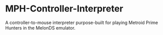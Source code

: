 # MPH-Controller-Interpreter
 A controller-to-mouse interpreter purpose-built for playing Metroid Prime Hunters in the MelonDS emulator.
